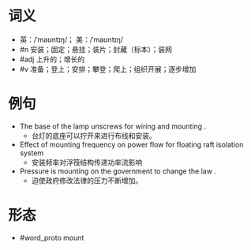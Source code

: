 # 词义
- 英：/ˈmaʊntɪŋ/； 美：/ˈmaʊntɪŋ/
- #n 安装；固定；悬挂；装片；封藏（标本）；装网
- #adj 上升的；增长的
- #v 准备；登上；安排；攀登；爬上；组织开展；逐步增加
# 例句
- The base of the lamp unscrews for wiring and mounting .
	- 台灯的底座可以拧开来进行布线和安装。
- Effect of mounting frequency on power flow for floating raft isolation system
	- 安装频率对浮筏结构传递功率流影响
- Pressure is mounting on the government to change the law .
	- 迫使政府修改法律的压力不断增加。
# 形态
- #word_proto mount
